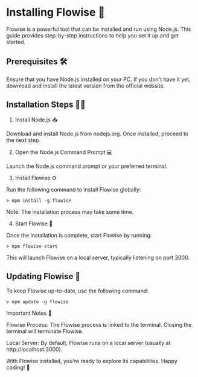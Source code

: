 # Installing Flowise 🚀

Flowise is a powerful tool that can be installed and run using Node.js. This guide provides step-by-step instructions to help you set it up and get started.



## Prerequisites 🛠️

Ensure that you have Node.js installed on your PC. If you don't have it yet, download and install the latest version from the official website.



## Installation Steps 🧑‍💻

1. Install Node.js 📥

Download and install Node.js from nodejs.org. Once installed, proceed to the next step.

2. Open the Node.js Command Prompt 💻

Launch the Node.js command prompt or your preferred terminal.

3. Install Flowise ⚙️

Run the following command to install Flowise globally:

`> npm install -g flowise`

Note: The installation process may take some time.

4. Start Flowise 🏁

Once the installation is complete, start Flowise by running:

`> npm flowise start`

This will launch Flowise on a local server, typically listening on port 3000.



## Updating Flowise 🔄

To keep Flowise up-to-date, use the following command:

`> npm update -g flowise`

Important Notes 📝

Flowise Process: The Flowise process is linked to the terminal. Closing the terminal will terminate Flowise.

Local Server: By default, Flowise runs on a local server (usually at http://localhost:3000).

With Flowise installed, you're ready to explore its capabilities. Happy coding! 🎉
